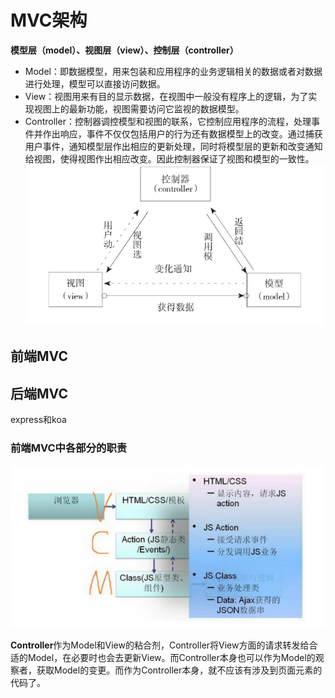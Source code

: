 # MVC架构

**模型层（model）、视图层（view）、控制层（controller）**

- Model：即数据模型，用来包装和应用程序的业务逻辑相关的数据或者对数据进行处理，模型可以直接访问数据。
- View：视图用来有目的显示数据，在视图中一般没有程序上的逻辑，为了实现视图上的最新功能，视图需要访问它监视的数据模型。
- Controller：控制器调控模型和视图的联系，它控制应用程序的流程，处理事件并作出响应，事件不仅仅包括用户的行为还有数据模型上的改变。通过捕获用户事件，通知模型层作出相应的更新处理，同时将模型层的更新和改变通知给视图，使得视图作出相应改变。因此控制器保证了视图和模型的一致性。
   ![MVC](imgs\MVC.png)



## 前端MVC







## 后端MVC

express和koa





### 前端MVC中各部分的职责

 ![前端MVC各部分的职责](imgs\前端MVC各部分的职责.png)

**Controller**作为Model和View的粘合剂，Controller将View方面的请求转发给合适的Model，在必要时也会去更新View。而Controller本身也可以作为Model的观察者，获取Model的变更。而作为Controller本身，就不应该有涉及到页面元素的代码了。